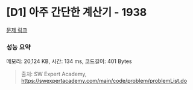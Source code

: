 # [D1] 아주 간단한 계산기 - 1938 

[문제 링크](https://swexpertacademy.com/main/code/problem/problemDetail.do?contestProbId=AV5PjsYKAMIDFAUq) 

### 성능 요약

메모리: 20,124 KB, 시간: 134 ms, 코드길이: 401 Bytes



> 출처: SW Expert Academy, https://swexpertacademy.com/main/code/problem/problemList.do